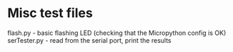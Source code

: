 # Misc test files

flash.py - basic flashing LED (checking that the Micropython config is OK)   
serTester.py  - read from the serial port, print the results   